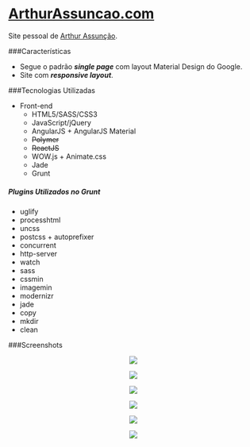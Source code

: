 [ArthurAssuncao.com](http://arthurassuncao.com)
===================

Site pessoal de [Arthur Assunção](http://arthurassuncao.com).

###Características
* Segue o padrão ***single page*** com layout Material Design do Google. 
* Site com ***responsive layout***.

###Tecnologias Utilizadas
* Front-end
  * HTML5/SASS/CSS3
  * JavaScript/jQuery
  * AngularJS + AngularJS Material
  * ~~Polymer~~
  * ~~ReactJS~~
  * WOW.js + Animate.css
  * Jade
  * Grunt

##### Plugins Utilizados no **Grunt**
* uglify
* processhtml
* uncss
* postcss + autoprefixer
* concurrent
* http-server
* watch
* sass
* cssmin
* imagemin
* modernizr
* jade
* copy
* mkdir
* clean

###Screenshots

<p align="center"><img src="https://github.com/ArthurAssuncao/arthurassuncao.github.io/blob/master/src/assets/img/portfolio/arthurassuncao-com/thumbnail-1.jpg"></p>

<p align="center"><img src="https://github.com/ArthurAssuncao/arthurassuncao.github.io/blob/master/src/assets/img/portfolio/arthurassuncao-com/0.jpg"></p>

<p align="center"><img src="https://github.com/ArthurAssuncao/arthurassuncao.github.io/blob/master/src/assets/img/portfolio/arthurassuncao-com/1.jpg"></p>

<p align="center"><img src="https://github.com/ArthurAssuncao/arthurassuncao.github.io/blob/master/src/assets/img/portfolio/arthurassuncao-com/2.jpg"></p>

<p align="center"><img src="https://github.com/ArthurAssuncao/arthurassuncao.github.io/blob/master/src/assets/img/portfolio/arthurassuncao-com/3.jpg"></p>

<p align="center"><img src="https://github.com/ArthurAssuncao/arthurassuncao.github.io/blob/master/src/assets/img/portfolio/arthurassuncao-com/4.jpg"></p>
